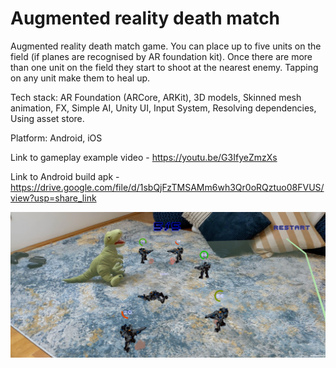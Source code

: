 # Augmented reality death match
Augmented reality death match game. You can place up to five units on the field (if planes are recognised by AR foundation kit). Once there are more than one unit on the field they start to shoot at the nearest enemy.
Tapping on any unit make them to heal up.

Tech stack: AR Foundation (ARCore, ARKit), 3D models, Skinned mesh animation, FX, Simple AI, Unity UI, Input System, Resolving dependencies, Using asset store.

Platform: Android, iOS

Link to gameplay example video - https://youtu.be/G3IfyeZmzXs

Link to Android build apk - https://drive.google.com/file/d/1sbQjFzTMSAMm6wh3Qr0oRQztuo08FVUS/view?usp=share_link

![screenshot](/Assets/Images/Screenshot.png)

